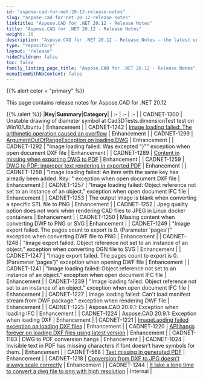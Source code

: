 ```yaml
---
id: "aspose-cad-for-net-20-12-release-notes"
slug: "aspose-cad-for-net-20-12-release-notes"
linktitle: "Aspose.CAD for .NET 20.12 - Release Notes"
title: "Aspose.CAD for .NET 20.12 - Release Notes"
weight: 10
description: "Aspose.CAD for .NET 20.12 - Release Notes – the latest updates and fixes."
type: "repository"
layout: "release"
hideChildren: false
toc: false
family_listing_page_title: "Aspose.CAD for .NET 20.12 - Release Notes"
menuItemWithNoContent: false
---
```


{{% alert color = "primary" %}}

This page contains release notes for Aspose.CAD for .NET 20.12

{{% /alert %}}
|**Key**|**Summary**|**Category**|
| :- | :- | :- |
| CADNET-1300 | Unstable drawing of diameter symbol at Cad3DTests.dimensionTest test on Win10/Ubuntu | Enhancement |
| CADNET-1242 | [Image loading failed: The arithmetic operation caused an overflow](https://forum.aspose.com/t/image-loading-failed-the-arithmetic-operation-caused-an-overflow/220962) | Enhancement |
| CADNET-1299 | [ArgumentOutOfRangeException on loading DWG](https://forum.aspose.com/t/com-aspose-cad-internal-exceptions-argumentoutofrangeexception/221978/3) | Enhancement |
| CADNET-1292 | "Image loading failed: Was excepted "}"" exception when open document DXF file | Enhancement |
| CADNET-1289 | [Content in missing when exporting DWG to PDF](https://forum.aspose.com/t/missing-things-from-cad-file/223023) | Enhancement |
| CADNET-1259 | [DWG to PDF: improper text rendering in exported PDF](https://forum.aspose.com/t/aspose-cad20-10-for-net-dwg-pdf-180/221829) | Enhancement |
| CADNET-1258 | "Image loading failed: An item with the same key has already been added. Key: " exception when open document DXF file | Enhancement |
| CADNET-1257 | "Image loading failed: Object reference not set to an instance of an object." exception when open document IFC file | Enhancement |
| CADNET-1253 | The output image is blank when converting a specific STL file to PNG | Enhancement |
| CADNET-1252 | Jpeg quality option does not work when rendering CAD files to JPEG in Linux docker containers | Enhancement |
| CADNET-1250 | Missing content when converting DWF to PNG or SVG | Enhancement |
| CADNET-1249 | "Image export failed. The pages count to export is 0. (Parameter 'pages')" exception when converting DWF file to PNG | Enhancement |
| CADNET-1248 | "Image export failed. Object reference not set to an instance of an object." exception when converting DGN file to SVG | Enhancement |
| CADNET-1247 | "Image export failed. The pages count to export is 0. (Parameter 'pages')" exception when opening DWF file | Enhancement |
| CADNET-1241 | "Image loading failed: Object reference not set to an instance of an object." exception when open document IFC file | Enhancement |
| CADNET-1239 | "Image loading failed: Object reference not set to an instance of an object." exception when open document IFC file | Enhancement |
| CADNET-1227 | Image loading failed: Can't load manifest stream from DWF package." exception when rendering DWF file | Enhancement |
| CADNET-1225 | Aspose.CAD 20.9.1: Exception when loading IFC | Enhancement |
| CADNET-1224 | Aspose.CAD 20.9.1: Exception when loading DXF | Enhancement |
| CADNET-1221 | [ImageLaoding failed exception on loading DXF files](https://forum.aspose.com/t/some-dxf-files-trigger-the-exception-image-loading-failed-invalid-group-code-net-aspose-cad-20-6-0-20-7-0-20-9-1/220114) | Enhancement |
| CADNET-1220 | [API hangs forever on loading DXF files using latest version](https://forum.aspose.com/t/critical-some-dxf-files-hangs-the-library-net-aspose-cad-20-7-0-20-9-1/220113) | Enhancement |
| CADNET-1183 | DWG to PDF conversion hangs | Enhancement |
| CADNET-1024 | Invisible text in PDF has missing characters if font doesn't have symbols for them. | Enhancement |
| CADNET-568 | [Text missing in generated PDF](https://forum.aspose.com/t/some-contents-are-dropped-after-converting-dwg-dxf-to-pdf/173426) | Enhancement |
| CADNET-1218 | [Conversion from DXF to JPG doesn’t always scale correctly](https://forum.aspose.com/t/conversion-from-dxf-to-jpg-doesnt-always-scale-correctly/219491) | Enhancement |
| CADNET-1244 | [It take a long time to convert a dwg file to png with high resolution](https://forum.aspose.com/t/it-take-a-long-time-to-convert-a-dwg-file-to-png-with-high-resolution/221046) | Internal |

